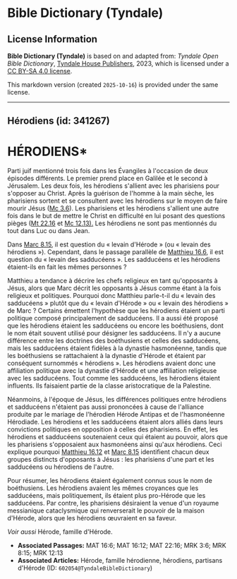 # Bible Dictionary (Tyndale)

## License Information

**Bible Dictionary (Tyndale)** is based on and adapted from: _Tyndale Open Bible Dictionary_, [Tyndale House Publishers](https://tyndaleopenresources.com/), 2023, which is licensed under a [CC BY-SA 4.0 license](https://creativecommons.org/licenses/by-sa/4.0/legalcode.en).

This markdown version (created `2025-10-16`) is provided under the same license.



--------------------------------

## Hérodiens (id: 341267)

HÉRODIENS\*
===========

Parti juif mentionné trois fois dans les Évangiles à l'occasion de deux épisodes différents. Le premier prend place en Galilée et le second à Jérusalem. Les deux fois, les hérodiens s'allient avec les pharisiens pour s'opposer au Christ. Après la guérison de l'homme à la main sèche, les pharisiens sortent et se consultent avec les hérodiens sur le moyen de faire mourir Jésus ([Mc 3\.6](https://ref.ly/Mark3:6)). Les pharisiens et les hérodiens s'allient une autre fois dans le but de mettre le Christ en difficulté en lui posant des questions pièges ([Mt 22\.16](https://ref.ly/Matt22:16) et [Mc 12\.13\).](https://ref.ly/Mark12:13) Les hérodiens ne sont pas mentionnés du tout dans Luc ou dans Jean.

Dans [Marc 8\.15](https://ref.ly/Mark8:15), il est question du « levain d'Hérode » (ou « levain des hérodiens »). Cependant, dans le passage parallèle de [Matthieu 16\.6](https://ref.ly/Matt16:6), il est question du « levain des sadducéens ». Les sadducéens et les hérodiens étaient\-ils en fait les mêmes personnes ?

Matthieu a tendance à décrire les chefs religieux en tant qu'opposants à Jésus, alors que Marc décrit les opposants à Jésus comme étant à la fois religieux et politiques. Pourquoi donc Matthieu parle\-t\-il du « levain des sadducéens » plutôt que du « levain d'Hérode » ou « levain des hérodiens » de Marc ? Certains émettent l'hypothèse que les hérodiens étaient un parti politique composé principalement de sadducéens. Il a aussi été proposé que les hérodiens étaient les sadducéens ou encore les boéthusiens, dont le nom était souvent utilisé pour désigner les sadducéens. Il n'y a aucune différence entre les doctrines des boéthusiens et celles des sadducéens, mais les sadducéens étaient fidèles à la dynastie hasmonéenne, tandis que les boéthusiens se rattachaient à la dynastie d'Hérode et étaient par conséquent surnommés « hérodiens ». Les hérodiens avaient donc une affiliation politique avec la dynastie d'Hérode et une affiliation religieuse avec les sadducéens. Tout comme les sadducéens, les hérodiens étaient influents. Ils faisaient partie de la classe aristocratique de la Palestine.

Néanmoins, à l'époque de Jésus, les différences politiques entre hérodiens et sadducéens n'étaient pas aussi prononcées à cause de l'alliance produite par le mariage de l'hérodien Hérode Antipas et de l'hasmonéenne Hérodiade. Les hérodiens et les sadducéens étaient alors alliés dans leurs convictions politiques en opposition à celles des pharisiens. En effet, les hérodiens et sadducéens soutenaient ceux qui étaient au pouvoir, alors que les pharisiens s'opposaient aux hasmonéens ainsi qu'aux hérodiens. Ceci explique pourquoi [Matthieu 16\.12](https://ref.ly/Matt16:12) et [Marc 8\.15](https://ref.ly/Mark8:15) identifient chacun deux groupes distincts d'opposants à Jésus : les pharisiens d'une part et les sadducéens ou hérodiens de l'autre.

Pour résumer, les hérodiens étaient également connus sous le nom de boéthusiens. Les hérodiens avaient les mêmes croyances que les sadducéens, mais politiquement, ils étaient plus pro\-Hérode que les sadducéens. Par contre, les pharisiens désiraient la venue d'un royaume messianique cataclysmique qui renverserait le pouvoir de la maison d'Hérode, alors que les hérodiens œuvraient en sa faveur. 

*Voir aussi* Hérode, famille d'Hérode.

* **Associated Passages:** MAT 16:6; MAT 16:12; MAT 22:16; MRK 3:6; MRK 8:15; MRK 12:13
* **Associated Articles:** Hérode, famille hérodienne, hérodiens, partisans d'Hérode (ID: `602054@TyndaleBibleDictionary`)

